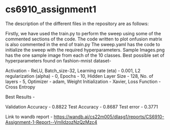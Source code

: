 # cs6910_assignment1

The description of the different files in the repository are as follows:

Firstly, we have used the train.py to perform the sweep using some of the commented sections of the code.
The code written to plot onfusion matrix is also commented in the end of train.py
The sweep.yaml has the code to initialize the sweep with the required hyperparameters.
Sample Images.png has the one sample image from each of the 10 classes.
Best possible set of hyperparameters found on fashion-mnist dataset-

Activation - ReLU, 
Batch_size-32,
Learning rate (eta) - 0.001, 
L2 regularization (alpha) - 0, 
Epochs - 10, 
Hidden Layer Size - 128, 
No. of layers - 5,
Optimizer - adam, 
Weight Initialization - Xavier, 
Loss Function - Cross Entropy

Best Results -

Validation Accuracy - 0.8822
Test Accuracy - 0.8687
Test error - 0.3771

Link to wandb report - https://wandb.ai/cs22m005/dlasg1/reports/CS6910-Assignment-1-Report--VmlldzozNzQzMzc4
